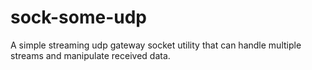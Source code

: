 # sock-some-udp
A simple streaming udp gateway socket utility that can handle multiple streams and manipulate received data.
